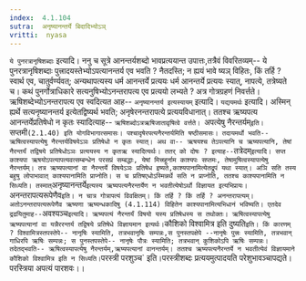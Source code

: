 ```yaml
---
index:  4.1.104
sutra:  अनृष्यानन्तर्ये बिदादिभ्योऽञ्
vritti:  nyasa
---
```


`ये पुनरत्रानृषिशब्दाः` इत्यादि। ननु च सूत्रे आनन्तर्यशब्दो भावप्रत्ययान्त उपात्तः,तत्रैवं विवरितव्यम्-- ये पुनरत्रानृषिशब्दाः पुत्त्रादयस्तेभ्योऽपत्यानन्तर्य एव भवति ? नैतदस्ति; न ह्ययं भावे ष्यञ् विहितः, किं तर्हि ? स्वार्थ एव, चातुर्वर्ण्यवत्; अन्यथापत्यस्य धर्म आनन्तर्ये प्रत्ययः धर्म आनन्तर्ये प्रत्ययः स्यात्, नापत्ये, तत्रेष्यते च।
कथं पुनर्गोत्राधिकारे सत्यनुषिभ्योऽनन्तरापत्य एव प्रत्ययो लभ्यते ? अत्र गोत्रग्रहणं निवर्त्तते। ऋषिशब्देभ्योऽनन्तरापत्य एव स्वदित्यत आह-- `अनृष्यानन्तर्य इत्यस्यायम्` इत्यादि। `यद्ययमर्थः` इत्यादि। अस्मिन् ह्यर्थे सत्यनृष्यानन्तर्य इत्येतद्विष्यर्थ भवति; अनृषेरनन्तरापत्ये प्रत्ययविधानात्। ततश्च ऋष्यपत्य आनन्तर्येप्रतिषेधो न कृतः स्यादित्याह-- `ऋषिशब्दोऽत्रऋषिजातावृषित्वे वर्त्तते। `अपत्येषु नैरन्तर्यम्` इति। `सप्तमी` (2.1.40) इति योगविभागात्समासः। पश्चादृषेरपत्यनैरन्तर्यमिति षष्ठीसमासः। तदायमर्थो भवति-- ऋषित्वस्यापत्येषु नैरन्तर्यविषयेऽञः प्रतिषेधो न कृतः स्यात्। अथ वा-- ऋषयश्च तेऽपत्यानि च ऋष्यपत्यानि, तेषां नैरन्तर्यं तद्विषये प्रतिषेधोऽञः प्रत्ययस्य न कृतऋ स्यादित्यर्थः। ततर् को दोषः ? इत्याह-- `तत्रेदम्` इत्यादि। सप्त काश्यपा ऋषयोऽपत्यापत्यवत्सम्बन्धेन परसप्रं सम्बद्धाः, येषां मित्त्रहूर्नाम काश्यपः सप्तमः, तेषामुषित्वस्यापत्येषु नैरन्तर्यम्। तत्र ऋष्यपत्यानां वा नैरन्तर्ये विषयेऽञः प्रतिषेध इष्यते,काश्यपानामित्येतद्रूपं यथा स्यात्। अञि सति तस्य बहुषु लोपाभावात् काश्यपानामिति प्राप्नोति। स च प्रतिषएधोऽस्मिन्नर्थे सति न प्राप्नोति, ततश्च काश्यपानामिति न सिध्यति। तस्मात् `अनृष्यानन्तर्ये` इत्यस्य ऋष्यपत्यनैरन्तर्येण न भवतीत्येषोऽर्थो विज्ञायत इत्यभिप्रायः। `अनन्तरापत्यरूपेणैव` इति। न चात्र गोत्रापत्यं विवक्षितम्। किं तर्हि ? किं तर्हि ? अनन्तरापत्यम्। अतोऽनन्तरापत्यरूपेणैव ऋष्यणा ऋष्यन्धकादिषु (4.1.114) विहितेन काश्यपानामित्यभिधानं भविष्यति। एतदेव द्रढयितुमाह-- `अवश्यञ्च` इत्यादि। ऋष्यपत्यं नैरन्तर्यं विषयो यस्य प्रतिषेधस्य स तथोक्तः। ऋषित्वस्यापत्येषु ऋष्यपत्यानां वा यन्नैररन्तर्य तद्विषये प्रतिषेधे विज्ञायमान इत्यर्थः। `कौशिको विश्वामित्र इति दुष्यति` इति। किं कारणम् ? विश्वामित्रस्तपस्तेपे-- नानृषिः स्यामिति, तत्रभवानृषिः सम्पन्नः,स पुनस्तपक्षेपे --नानृषेः पुत्त्रः स्यामिति, तत्रभवान् गाधिरपि ऋषिः सम्पन्नः; स पुनस्तपस्तेपे-- नानृषेः पौत्रः स्यामिति; तत्रभवान् कुशिकोऽपि ऋषिः सम्पन्नः। तदेतद्भवति-- ऋषित्वस्यापत्येषु नैरन्तर्यम्,ऋष्यपत्यानां वानन्तर्यम्। ततश्च ऋष्यपत्यनैरन्तर्ये न भवतीत्येवं विज्ञायमाने कौशिको विश्वामित्र इति न सिध्यति।
`परस्त्री परशुञ्च` इति।परस्त्रीशब्दः प्रत्ययमुत्पादयति परेशुभावञ्चापद्यते। परस्त्रिया अपत्यं पारशवः।।

